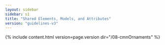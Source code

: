 ```yaml
---
layout: sidebar
sidebar: s1
title: "Shared Elements, Models, and Attributes"
version: "guidelines-v3"
---
```

{% include content.html version=page.version dir="/08-cmnOrnaments" %}